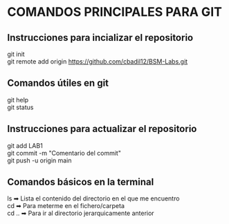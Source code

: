 # COMANDOS PRINCIPALES PARA GIT

## Instrucciones para incializar el repositorio
git init <br />
git remote add origin https://github.com/cbadil12/BSM-Labs.git <br />

## Comandos útiles en git
git help <br />
git status <br />

## Instrucciones para actualizar el repositorio
git add LAB1 <br />
git commit -m "Comentario del commit" <br />
git push -u origin main <br />

## Comandos básicos en la terminal
ls ➡ Lista el contenido del directorio en el que me encuentro <br />
cd <directorio> ➡ Para meterme en el fichero/carpeta <br />
cd .. ➡ Para ir al directorio jerarquicamente anterior <br />
